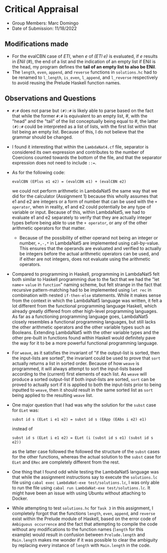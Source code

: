 ﻿# Critical Appraisal

- Group Members: Marc Domingo
- Date of Submission: 11/18/2022

## Modifications made
- For the evalCBN case of *ETl*, when *e* of *(ETl e)* is evaluated, if *e* results in *ENil* (#), the end of a list and the indication of an empty list if ENil is the head, my program defines the **tail of an empty list to also be ENil**.
- The `length`,  `even`, `append`, and `reverse` functions in `solutions.hc` had to be renamed to `l_length`, `is_even`, `l_append`, and `l_reverse` respectively to avoid reusing the Prelude Haskell function names.

## Observations and Questions
- `#:#` does not parse but `(#):#` is likely able to parse based on the fact that while the former `#:#` is equivalent to an empty list, #, with the "head" and the "tail" of the list conceptually being equal to #, the latter `(#):#` could be interpreted as a list of lists, with the first list within that list being an empty list. Because of this, I do not believe that the grammar should be changed.
- I found it interesting that within the `LambdaNat4.cf` file, separator is considered its own expression and contributes to the number of Coercions counted towards the bottom of the file, and that the separator expression does not need to include `::=`.
- As for the following code:
    ```
    evalCBN (EPlus e1 e2) = (evalCBN e1) + (evalCBN e2)
    ```
    we could not perform arithmetic in LambdaNat5 the same way that we did for the calculator (Assignment 1) because this wholly assumes that e1 and e2 are integers or a form of number that can be used with the `+ operator`, when in reality, e1 and e2 could potentially be any type of variable or input. Because of this, within LambdaNat5, we had to evaluate e1 and e2 separately to verify that they are actually integer types before being able to use the `+ operator`, or any of the other arithmetic operators for that matter. 
    
    - Because of the possibility of either operand not being an integer or number, `+,-,*` in LambdaNat5 are implemented using call-by-value. This ensures that the operands are evaluated and verified to actually be integers before the actual arithmetic operators can be used, and if either are not integers, does not evaluate using the arithmetic operators.
- Compared to programming in Haskell, programming in LambdaNat5 felt both similar to Haskell programming due to the fact that we had the "let `name`= `value` in `function`" naming scheme, but felt strange in the fact that recursive pattern-matching had to be implemented using `let rec` in combination with nested `if-then-else` statements. While it makes sense from the context in which the LambdaNat5 language was written, it felt a lot different from the functional programming language Haskell, which already greatly differed from other high-level programming languages. As far as a functioning programming language goes, LambdaNat5 closely resembles a functional programming languages, but still lacks the other arithmetic operators and the other variable types such as Booleans. Extending LambdaNat5 with the other variable types and the other pre-built in functions found within Haskell would definitely pave the way for it to be a more powerful functional programming language.
- For `weave`, as it satisfies the invariant of "if the output-list is sorted, then the input-lists are sorted", the invariant could be used to prove that `sort` actually returns a list in sorted order. Because of how `weave` is programmed, it will always attempt to sort the input-lists based according to the (current) first elements of each list. As `weave` will produce a sorted output-list if both input-lists are sorted, `sort` can be proved to actually sort if it is applied to both the input-lists prior to being inputted to `weave`, then it should result in the same sorted list as `sort` being applied to the resulting `weave` list.
- One major question that I had was why the solution for the `subst` case for `ELet` was:
	````
	subst id s (ELet i e1 e2) = subst id s (EApp (EAbs i e2) e1)
	````
	instead of
	````
	subst id s (ELet i e1 e2) = ELet (i (subst id s e1) (subst id s e2))
	````
	as the latter case followed the followed the structure of the `subst` cases for the other functions, whereas the actual solution to the `subst` case for `ELet` and `ERec` are completely different from the rest. 
- One thing that I found odd while testing the LambdaNat5 language was that while the assignment instructions say to execute the `solutions.lc` file using `cabal exec LambdaNat-exe test/solutions.lc`, I was only able to run the file using `cabal run LambdaNat-exe test/solutions.lc`. It might have been an issue with using Ubuntu without attaching to Docker.
- While attempting to test `solutions.hc` for `Task 3` in this assignment, I completely forgot that the functions `length`, `even`, `append`, and `reverse` exist within the Prelude module of Haskell, based on the error code of `Ambiguous occurrence` and the fact that attempting to compile the code without any modifications to the function names (`length` for this example) would result in confusion between `Prelude.length` and `Main.length` makes me wonder if it was possible to clear the ambiguity by replacing every instance of `length` with `Main.length` in the code.
